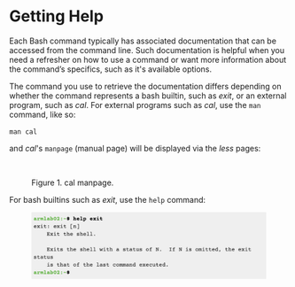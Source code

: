 # Getting Help

Each Bash command typically has associated documentation that can be accessed from the command line. Such documentation is helpful when you need a refresher on how to use a command or want more information about the command’s specifics, such as it's available options. &#x20;

The command you use to retrieve the documentation differs depending on whether the command represents a bash builtin, such as _exit_, or an external program, such as _cal_. For external programs such as _cal_, use the `man` command, like so:&#x20;

```
man cal
```

and _cal_'s `manpage` (manual page) will be displayed via the _less_ pages:

<figure><img src="../.gitbook/assets/Screenshot 2024-03-19 at 3.54.12 PM.png" alt="" width="375"><figcaption><p>Figure 1. cal manpage.</p></figcaption></figure>

For bash builtins such as _exit_, use the `help` command:&#x20;

<figure><img src="../.gitbook/assets/Screenshot 2023-04-25 at 2.04.36 PM.png" alt=""><figcaption></figcaption></figure>
